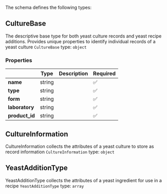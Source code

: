 The schema defines the following types:

## CultureBase
  
The descriptive base type for both yeast culture records and yeast recipe additions. Provides unique properties to identify individual records of a yeast culture
`CultureBase` type: `object`

### Properties

|   |Type|Description|Required|
|---|----|-----------|--------|
| **name** | string|  | :white_check_mark: |
| **type** | string|  | :white_check_mark: |
| **form** | string|  | :white_check_mark: |
| **laboratory** | string|  | :white_check_mark: |
| **product_id** | string|  | :white_check_mark: |

## CultureInformation
  
CultureInformation collects the attributes of a yeast culture to store as record information
`CultureInformation` type: `object`


## YeastAdditionType
  
YeastAdditionType collects the attributes of a yeast ingredient for use in a recipe
`YeastAdditionType` type: `array`


